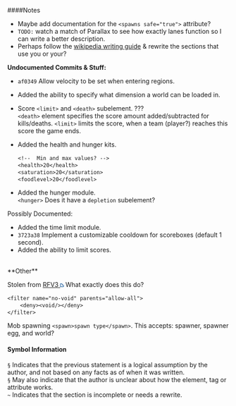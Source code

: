 ####Notes

* Maybe add documentation for the `<spawns safe="true">` attribute?
* `TODO:` watch a match of Parallax to see how exactly lanes function so I can write a better description.
* Perhaps follow the [wikipedia writing guide](http://en.wikipedia.org/wiki/Wikipedia:Writing_better_articles) & rewrite the sections that use you or your?

**Undocumented Commits & Stuff:**

* `af0349` Allow velocity to be set when entering regions.
* Added the ability to specify what dimension a world can be loaded in.
* Score `<limit>` and `<death>` subelement. ???  
`<death>` element specifies the score amount added/subtracted for kills/deaths.
`<limit>` limits the score, when a team (player?) reaches this score the game ends.

* Added the health and hunger kits.

      <!--  Min and max values? -->
      <health>20</health>
      <saturation>20</saturation>
      <foodlevel>20</foodlevel>

* Added the hunger module.  
`<hunger>` Does it have a `depletion` subelement?



Possibly Documented:

* Added the time limit module.
* `3723a38` Implement a customizable cooldown for scoreboxes (default 1 second). 
* Added the ability to limit scores.


<br/>
**Other**

Stolen from [RFV3 ![](./images/External-Link.png)](https://maps.oc.tc/RFV3/map.xml) What exactly does this do?

    <filter name="no-void" parents="allow-all">
        <deny><void/></deny>
    </filter>


Mob spawning `<spawn>spawn type</spawn>`. This accepts: spawner, spawner egg, and world?


#### Symbol Information
`§` Indicates that the previous statement is a logical assumption by the author, and not based on any facts as of when it was written.  
`§` May also indicate that the author is unclear about how the element, tag or attribute works.  
`~` Indicates that the section is incomplete or needs a rewrite.
